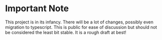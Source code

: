# Important Note

This project is in its infancy. There will be a lot of changes, possibly even migration to typescript.
This is public for ease of discussion but should not be considered the least bit stable. It is a rough draft at best!
